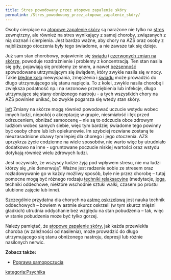 ```yaml
---
title: Stres powodowany przez atopowe zapalenie skóry
permalink: /Stres_powodowany_przez_atopowe_zapalenie_skóry/
---
```


Osoby cierpiące na [atopowe zapalenie skóry](/atopedia/atopowe_zapalenie_skóry "wikilink") są narażone nie tylko na [stres](/atopedia/stres "wikilink") zewnętrzny, ale również na stres wynikający z samej choroby, związanych z nią doznań i cierpienia. Jest bardzo ważne, aby chory na AZS oraz osoby z najbliższego otoczenia były tego świadome, a nie zawsze tak się dzieje.

Już sam stan chorobowy, pojawienie się [świądu](/atopedia/świąd "wikilink") i [czerwonych zmian na skórze](/atopedia/zaczerwienienie_skóry "wikilink"), powoduje rozdrażnienie i problemy z koncentracją. Ten stan nasila się gdy, pojawiają się problemy ze snem, a nawet [bezsenność](/atopedia/bezsenność "wikilink") spowodowane utrzymującym się świądem, który zwykle nasila się w nocy. Takie [błędne koło](/atopedia/efekt_błędnego_koła "wikilink") niewyspania, zmęczenia i [świądu](/atopedia/świąd "wikilink") może prowadzić do długo utrzymującego się stanu napięcia. To z kolei, zwykle nasila chorobę i zwiększa podatność np.: na sezonowe przeziębienia lub infekcje, długo utrzymujące się stany obniżonego nastroju - a tych wszystkich chory na AZS powinien unikać, bo zwykle pogarsza się wtedy stan skóry.

[left](/Grafika:niesmialosc.png "wikilink") Zmiany na skórze mogą również powodować uczucie wstydu wobec innych ludzi, niepokój o akceptację w grupie, nieśmiałość i lęk przed odrzuceniem, obniżać samoocenę – nie są to odczucia obce zdrowym ludziom wobec samych siebie, więc tym bardziej świadome tego powinny być osoby chore lub ich opiekunowie. Im szybciej rozwiane zostaną te nieuzasadnione obawy tym lepiej dla chorego i jego otoczenia. AZS uprzykrza życie codzienne na wiele sposobów, nie warto więc by utrudniało dodatkowo na inne - ugruntowane poczucie niskiej wartości oraz wstydu dotykają również wielu zdrowych ludzi.

Jest oczywiste, że wszyscy ludzie żyją pod wpływem stresu, nie ma ludzi którzy się „nie denerwują”. Ważne jest radzenie sobie ze stresem oraz rozładowywanie go w każdy możliwy sposób, byle nie przez chorobę – tutaj pomocne mogą być różnego rodzaju [techniki relaksacyjne](/atopedia/Techniki_relaksacyjne "wikilink") (medytacje, [joga](http://pl.wikipedia.org/wiki/Joga), techniki oddechowe, niektóre wschodnie sztuki walki, czasem po prostu ulubione zajęcie lub inne).

Szczególnie przydatna dla chorych na [astmę oskrzelową](/atopedia/astma_oskrzelowa "wikilink") jest nauka technik oddechowych – bowiem w astmie skurcz oskrzeli (w tym skurcz mięśni gładkich) utrudnia oddychanie bez względu na stan pobudzenia – tak, więc w stanie pobudzenia może być tylko gorzej.

Należy pamiętać, że [atopowe zapalenie skóry](/atopedia/atopowe_zapalenie_skóry "wikilink"), jak każda przewlekła choroba (w zależności od nasilenia), może prowadzić do długo utrzymującego się stanu obniżonego nastroju, depresji lub różnie nasilonych nerwic.

**Zobacz także:**

-   [Poprawa samopoczucia](/atopedia/Poprawa_samopoczucia "wikilink")

[kategoria:Psychika](/atopedia/kategoria:Psychika "wikilink")